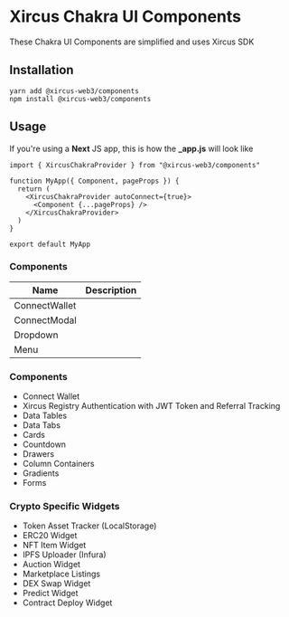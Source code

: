 # Xircus Chakra UI Components

These Chakra UI Components are simplified and uses Xircus SDK

## Installation
```
yarn add @xircus-web3/components
npm install @xircus-web3/components
```

## Usage
If you're using a **Next** JS app, this is how the **_app.js** will look like
```
import { XircusChakraProvider } from "@xircus-web3/components"

function MyApp({ Component, pageProps }) {
  return (
    <XircusChakraProvider autoConnect={true}>
      <Component {...pageProps} />
    </XircusChakraProvider>
  )
}

export default MyApp
```

### Components
| Name            | Description             |
|---              |---                      |
|ConnectWallet    |
|ConnectModal     |
|Dropdown         |
|Menu             |

### Components
- Connect Wallet
- Xircus Registry Authentication with JWT Token and Referral Tracking
- Data Tables
- Data Tabs
- Cards
- Countdown
- Drawers
- Column Containers
- Gradients
- Forms

### Crypto Specific Widgets
- Token Asset Tracker (LocalStorage)
- ERC20 Widget
- NFT Item Widget
- IPFS Uploader (Infura)
- Auction Widget
- Marketplace Listings
- DEX Swap Widget
- Predict Widget
- Contract Deploy Widget